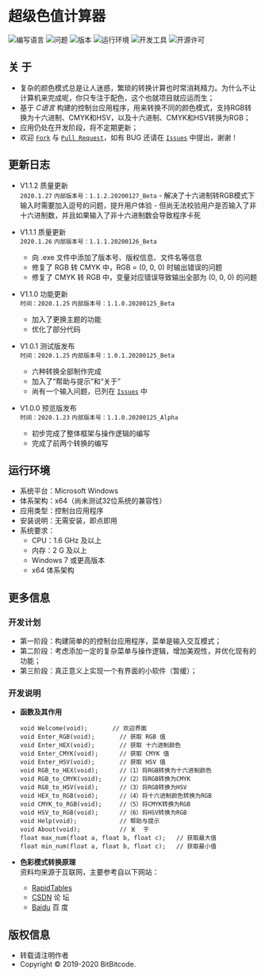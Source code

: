 # 超级色值计算器


![编写语言](https://img.shields.io/badge/Language-C-E02080)
![问题](https://img.shields.io/badge/Issue-1/1-FF0000)
![版本](https://img.shields.io/badge/Version-1.1.2-0078D7)
![运行环境](https://img.shields.io/badge/Platform-Windows-0078D7)
![开发工具](https://img.shields.io/badge/IDE-Visual_Studio-9153CC)
![开源许可](https://img.shields.io/badge/License-MIT-45BF17)


## 关  于
  + 复杂的颜色模式总是让人迷惑，繁琐的转换计算也时常消耗精力。为什么不让计算机来完成呢，你只专注于配色，这个也就项目就应运而生；
  + 基于 *C语言* 构建的控制台应用程序，用来转换不同的颜色模式，支持RGB转换为十六进制、CMYK和HSV，以及十六进制、CMYK和HSV转换为RGB；
  + 应用仍处在开发阶段，将不定期更新；
  + 欢迎 [`Fork`](https://github.com/login?return_to=%2FBitBitcode%2FRGB-Converter) 与 [`Pull Request`](https://github.com/BitBitcode/RGB-Converter/pulls)，如有 BUG 还请在 [`Issues`](https://github.com/BitBitcode/RGB-Converter/issues) 中提出，谢谢！


## 更新日志
   + V1.1.2 质量更新
  <br>`2020.1.27`  `内部版本号：1.1.2.20200127_Beta`
    - 解决了十六进制转RGB模式下输入时需要加入逗号的问题，提升用户体验
    - 但尚无法校验用户是否输入了非十六进制数，并且如果输入了非十六进制数会导致程序卡死
  
  + V1.1.1 质量更新
  <br>`2020.1.26`  `内部版本号：1.1.1.20200126_Beta`
    - 向 .exe 文件中添加了版本号、版权信息、文件名等信息
    - 修复了 RGB 转 CMYK 中，RGB = (0, 0, 0)  时输出错误的问题
    - 修复了 CMYK 转 RGB 中，变量对应错误导致输出全部为 (0, 0, 0) 的问题
    
  + V1.1.0 功能更新
  <br> `时间：2020.1.25`  `内部版本号：1.1.0.20200125_Beta`
    - 加入了更换主题的功能
    - 优化了部分代码

  + V1.0.1 测试版发布
  <br>`时间：2020.1.25`  `内部版本号：1.0.1.20200125_Beta`
    - 六种转换全部制作完成
    - 加入了“帮助与提示”和“关于”
    - 尚有一个输入问题，已列在 [`Issues`](https://github.com/BitBitcode/RGB-Converter/issues) 中

  + V1.0.0 预览版发布
  <br>`时间：2020.1.23`  `内部版本号：1.1.0.20200125_Alpha`
    - 初步完成了整体框架与操作逻辑的编写
    - 完成了前两个转换的编写


## 运行环境
  + 系统平台：Microsoft Windows
  + 体系架构：x64（尚未测试32位系统的兼容性）
  + 应用类型：控制台应用程序
  + 安装说明：无需安装，即点即用
  + 系统要求：
    - CPU：1.6 GHz 及以上
    - 内存：2 G 及以上
    - Windows 7 或更高版本
    - x64 体系架构


## 更多信息
### 开发计划
  + 第一阶段：构建简单的的控制台应用程序，菜单是输入交互模式；
  + 第二阶段：考虑添加一定的复杂菜单与操作逻辑，增加美观性，并优化现有的功能；
  + 第三阶段：真正意义上实现一个有界面的小软件（暂缓）；

### 开发说明
  + **函数及其作用**
      ```
      void Welcome(void);	    // 欢迎界面
      void Enter_RGB(void);       // 获取 RGB 值
      void Enter_HEX(void);       // 获取 十六进制颜色
      void Enter_CMYK(void);      // 获取 CMYK 值
      void Enter_HSV(void);       // 获取 HSV 值
      void RGB_to_HEX(void);      //（1）将RGB转换为十六进制颜色
      void RGB_to_CMYK(void);     //（2）将RGB转换为CMYK
      void RGB_to_HSV(void);      //（3）将RGB转换为HSV
      void HEX_to_RGB(void);      //（4）将十六进制颜色转换为RGB
      void CMYK_to_RGB(void);     //（5）将CMYK转换为RGB
      void HSV_to_RGB(void);      //（6）将HSV转换为RGB
      void Help(void);            // 帮助与提示
      void About(void);           // 关  于
      float max_num(float a, float b, float c);	  // 获取最大值
      float min_num(float a, float b, float c);	  // 获取最小值 
      ```

  + **色彩模式转换原理**
    <br>资料均来源于互联网，主要参考自以下网站：
    * [RapidTables](https://www.rapidtables.com/convert/color/index.html)
    * [CSDN](https://www.csdn.net/) 论  坛
    * [Baidu](https://www.baidu.com/) 百  度


## 版权信息
  + 转载请注明作者
  + Copyright © 2019-2020 BitBitcode.
